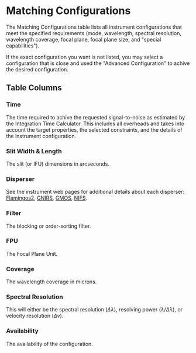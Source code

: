 # Matching Configurations

The Matching Configurations table lists all instrument configurations that meet the specified requirements (mode, wavelength, spectral resolution, wavelength coverage, focal plane, focal plane size, and "special capabilities").

If the exact configuration you want is not listed, you may select a configuration that is close and used the "Advanced Configuration" to achive the desired configuration.

## Table Columns

### Time

The time required to achive the requested signal-to-noise as estimated by the Integration Time Calculator.  This includes all overheads and takes into account the target properties, the selected constraints, and the details of the instrument configuration.

### Slit Width & Length

The slit (or IFU) dimensions in arcseconds.

### Disperser

See the instrument web pages for additional details about each disperser:
[Flamingos2](https://www.gemini.edu/instrumentation/flamingos-2/components#Grisms),
[GNIRS](https://www.gemini.edu/instrumentation/gnirs/components#Gratings),
[GMOS](http://www.gemini.edu/instrumentation/gmos/components#Gratings),
[NIFS](https://www.gemini.edu/instrumentation/nifs/components#Gratings).

### Filter

The blocking or order-sorting filter.

### FPU

The Focal Plane Unit.

### Coverage

The wavelength coverage in microns.

### Spectral Resolution

This will either be the spectral resolution ($\Delta \lambda$), resolving power ($\lambda / \Delta \lambda$), or velocity resolution ($\Delta v$).

### Availability

The availability of the configuration.

